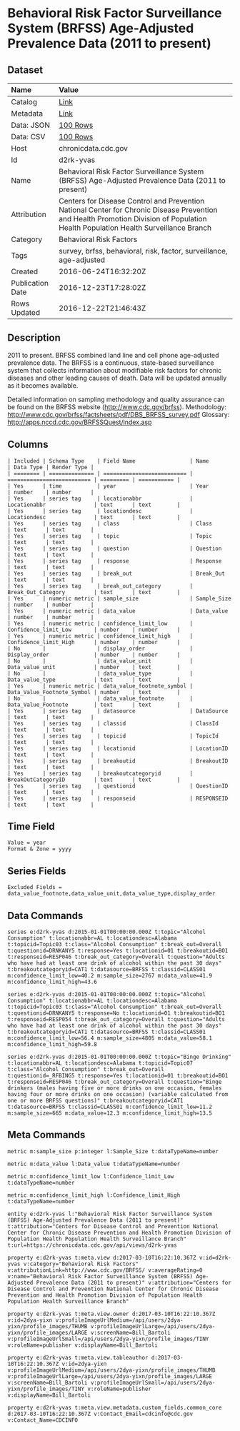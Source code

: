 # Behavioral Risk Factor Surveillance System (BRFSS) Age-Adjusted Prevalence Data (2011 to present)

## Dataset

| Name | Value |
| :--- | :---- |
| Catalog | [Link](https://catalog.data.gov/dataset/behavioral-risk-factor-surveillance-system-brfss-age-adjusted-prevalence-data-2011-to-pres) |
| Metadata | [Link](https://chronicdata.cdc.gov/api/views/d2rk-yvas) |
| Data: JSON | [100 Rows](https://chronicdata.cdc.gov/api/views/d2rk-yvas/rows.json?max_rows=100) |
| Data: CSV | [100 Rows](https://chronicdata.cdc.gov/api/views/d2rk-yvas/rows.csv?max_rows=100) |
| Host | chronicdata.cdc.gov |
| Id | d2rk-yvas |
| Name | Behavioral Risk Factor Surveillance System (BRFSS) Age-Adjusted Prevalence Data (2011 to present) |
| Attribution | Centers for Disease Control and Prevention National Center for Chronic Disease Prevention and Health Promotion Division of Population Health Population Health Surveillance Branch |
| Category | Behavioral Risk Factors |
| Tags | survey, brfss, behavioral, risk, factor, surveillance, age-adjusted |
| Created | 2016-06-24T16:32:20Z |
| Publication Date | 2016-12-23T17:28:02Z |
| Rows Updated | 2016-12-22T21:46:43Z |

## Description

2011 to present. BRFSS combined land line and cell phone age-adjusted prevalence data. The BRFSS is a continuous, state-based surveillance system that collects information about modifiable risk factors for chronic diseases and other leading causes of death. 
Data will be updated annually as it becomes available.

Detailed information on sampling methodology and quality assurance can be found on the BRFSS website (http://www.cdc.gov/brfss). 
Methodology: http://www.cdc.gov/brfss/factsheets/pdf/DBS_BRFSS_survey.pdf 
Glossary: http://apps.nccd.cdc.gov/BRFSSQuest/index.asp

## Columns

```ls
| Included | Schema Type    | Field Name                 | Name                       | Data Type | Render Type |
| ======== | ============== | ========================== | ========================== | ========= | =========== |
| Yes      | time           | year                       | Year                       | number    | number      |
| Yes      | series tag     | locationabbr               | Locationabbr               | text      | text        |
| Yes      | series tag     | locationdesc               | Locationdesc               | text      | text        |
| Yes      | series tag     | class                      | Class                      | text      | text        |
| Yes      | series tag     | topic                      | Topic                      | text      | text        |
| Yes      | series tag     | question                   | Question                   | text      | text        |
| Yes      | series tag     | response                   | Response                   | text      | text        |
| Yes      | series tag     | break_out                  | Break_Out                  | text      | text        |
| Yes      | series tag     | break_out_category         | Break_Out_Category         | text      | text        |
| Yes      | numeric metric | sample_size                | Sample_Size                | number    | number      |
| Yes      | numeric metric | data_value                 | Data_value                 | number    | number      |
| Yes      | numeric metric | confidence_limit_low       | Confidence_limit_Low       | number    | number      |
| Yes      | numeric metric | confidence_limit_high      | Confidence_limit_High      | number    | number      |
| No       |                | display_order              | Display_order              | number    | number      |
| No       |                | data_value_unit            | Data_value_unit            | number    | text        |
| No       |                | data_value_type            | Data_value_type            | text      | text        |
| Yes      | numeric metric | data_value_footnote_symbol | Data_Value_Footnote_Symbol | number    | text        |
| No       |                | data_value_footnote        | Data_Value_Footnote        | text      | text        |
| Yes      | series tag     | datasource                 | DataSource                 | text      | text        |
| Yes      | series tag     | classid                    | ClassId                    | text      | text        |
| Yes      | series tag     | topicid                    | TopicId                    | text      | text        |
| Yes      | series tag     | locationid                 | LocationID                 | text      | text        |
| Yes      | series tag     | breakoutid                 | BreakoutID                 | text      | text        |
| Yes      | series tag     | breakoutcategoryid         | BreakOutCategoryID         | text      | text        |
| Yes      | series tag     | questionid                 | QuestionID                 | text      | text        |
| Yes      | series tag     | responseid                 | RESPONSEID                 | text      | text        |
```

## Time Field

```ls
Value = year
Format & Zone = yyyy
```

## Series Fields

```ls
Excluded Fields = data_value_footnote,data_value_unit,data_value_type,display_order
```

## Data Commands

```ls
series e:d2rk-yvas d:2015-01-01T00:00:00.000Z t:topic="Alcohol Consumption" t:locationabbr=AL t:locationdesc=Alabama t:topicid=Topic03 t:class="Alcohol Consumption" t:break_out=Overall t:questionid=DRNKANY5 t:response=Yes t:locationid=01 t:breakoutid=BO1 t:responseid=RESP046 t:break_out_category=Overall t:question="Adults who have had at least one drink of alcohol within the past 30 days" t:breakoutcategoryid=CAT1 t:datasource=BRFSS t:classid=CLASS01 m:confidence_limit_low=40.2 m:sample_size=2767 m:data_value=41.9 m:confidence_limit_high=43.6

series e:d2rk-yvas d:2015-01-01T00:00:00.000Z t:topic="Alcohol Consumption" t:locationabbr=AL t:locationdesc=Alabama t:topicid=Topic03 t:class="Alcohol Consumption" t:break_out=Overall t:questionid=DRNKANY5 t:response=No t:locationid=01 t:breakoutid=BO1 t:responseid=RESP054 t:break_out_category=Overall t:question="Adults who have had at least one drink of alcohol within the past 30 days" t:breakoutcategoryid=CAT1 t:datasource=BRFSS t:classid=CLASS01 m:confidence_limit_low=56.4 m:sample_size=4805 m:data_value=58.1 m:confidence_limit_high=59.8

series e:d2rk-yvas d:2015-01-01T00:00:00.000Z t:topic="Binge Drinking" t:locationabbr=AL t:locationdesc=Alabama t:topicid=Topic07 t:class="Alcohol Consumption" t:break_out=Overall t:questionid=_RFBING5 t:response=Yes t:locationid=01 t:breakoutid=BO1 t:responseid=RESP046 t:break_out_category=Overall t:question="Binge drinkers (males having five or more drinks on one occasion, females having four or more drinks on one occasion) (variable calculated from one or more BRFSS questions)" t:breakoutcategoryid=CAT1 t:datasource=BRFSS t:classid=CLASS01 m:confidence_limit_low=11.2 m:sample_size=665 m:data_value=12.3 m:confidence_limit_high=13.5
```

## Meta Commands

```ls
metric m:sample_size p:integer l:Sample_Size t:dataTypeName=number

metric m:data_value l:Data_value t:dataTypeName=number

metric m:confidence_limit_low l:Confidence_limit_Low t:dataTypeName=number

metric m:confidence_limit_high l:Confidence_limit_High t:dataTypeName=number

entity e:d2rk-yvas l:"Behavioral Risk Factor Surveillance System (BRFSS) Age-Adjusted Prevalence Data (2011 to present)" t:attribution="Centers for Disease Control and Prevention National Center for Chronic Disease Prevention and Health Promotion Division of Population Health Population Health Surveillance Branch" t:url=https://chronicdata.cdc.gov/api/views/d2rk-yvas

property e:d2rk-yvas t:meta.view d:2017-03-10T16:22:10.367Z v:id=d2rk-yvas v:category="Behavioral Risk Factors" v:attributionLink=http://www.cdc.gov/BRFSS/ v:averageRating=0 v:name="Behavioral Risk Factor Surveillance System (BRFSS) Age-Adjusted Prevalence Data (2011 to present)" v:attribution="Centers for Disease Control and Prevention National Center for Chronic Disease Prevention and Health Promotion Division of Population Health Population Health Surveillance Branch"

property e:d2rk-yvas t:meta.view.owner d:2017-03-10T16:22:10.367Z v:id=2dya-yixn v:profileImageUrlMedium=/api/users/2dya-yixn/profile_images/THUMB v:profileImageUrlLarge=/api/users/2dya-yixn/profile_images/LARGE v:screenName=Bill_Bartoli v:profileImageUrlSmall=/api/users/2dya-yixn/profile_images/TINY v:roleName=publisher v:displayName=Bill_Bartoli

property e:d2rk-yvas t:meta.view.tableauthor d:2017-03-10T16:22:10.367Z v:id=2dya-yixn v:profileImageUrlMedium=/api/users/2dya-yixn/profile_images/THUMB v:profileImageUrlLarge=/api/users/2dya-yixn/profile_images/LARGE v:screenName=Bill_Bartoli v:profileImageUrlSmall=/api/users/2dya-yixn/profile_images/TINY v:roleName=publisher v:displayName=Bill_Bartoli

property e:d2rk-yvas t:meta.view.metadata.custom_fields.common_core d:2017-03-10T16:22:10.367Z v:Contact_Email=cdcinfo@cdc.gov v:Contact_Name=CDCINFO
```